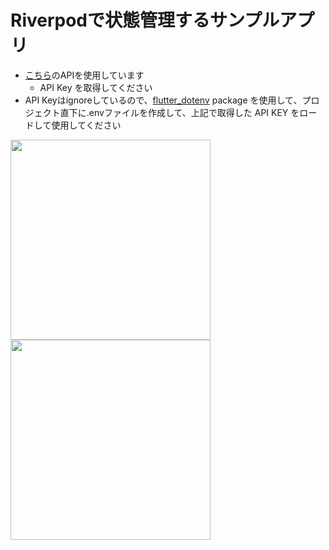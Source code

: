 # Riverpodで状態管理するサンプルアプリ
- [こちら](https://www.themoviedb.org/)のAPIを使用しています
  - API Key を取得してください
- API Keyはignoreしているので、[flutter_dotenv](https://pub.dev/packages/flutter_dotenv) package を使用して、プロジェクト直下に.envファイルを作成して、上記で取得した API KEY をロードして使用してください

<img src="https://user-images.githubusercontent.com/51771379/180010721-c3156db9-f524-43a3-88d5-74fb82ab0bc4.png" width="320"> <img src="https://user-images.githubusercontent.com/51771379/180010807-573b61b9-a3d1-42a4-be35-7584745efd83.png" width="320">
